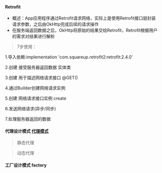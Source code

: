 #### Retrofit
* 概述：App应用程序通过Retrofit请求网络，实际上是使用Retrofit接口层封装请求参数，之后由OkHttp完成后续的请求操作
* 在服务端返回数据之后，OkHttp将原始的结果交给Retrofit，Retrofit根据用户的需求对结果进行解析

> 7步使用：
  
  1.导入依赖:implementation 'com.squareup.retrofit2:retrofit:2.4.0'
  
  2.创建 接受服务器返回数据 实体类
  
  3.创建 用于描述网络请求接口 @GET()
  
  4.通过Builder创建网络请求实例
  
  5.创建 网络请求接口实例 create
  
  6.发送网络请求(异步/同步)
  
  7.处理服务器返回的数据
  
#### 代理设计模式 [代理模式](https://blog.csdn.net/briblue/article/details/73928350)

> 静态代理


> 动态代理

#### 工厂设计模式 factory
